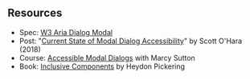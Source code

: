## Resources
* Spec: [W3 Aria Dialog Modal](https://www.w3.org/TR/wai-aria-practices/#dialog_modal)
* Post: "[Current State of Modal Dialog Accessibility](https://developer.paciellogroup.com/blog/2018/06/the-current-state-of-modal-dialog-accessibility/)" by Scott O'Hara (2018)
* Course: [Accessible Modal Dialogs](https://egghead.io/lessons/aria-accessible-modal-dialogs) with Marcy Sutton
* Book: [Inclusive Components](https://inclusive-components.design/) by Heydon Pickering
